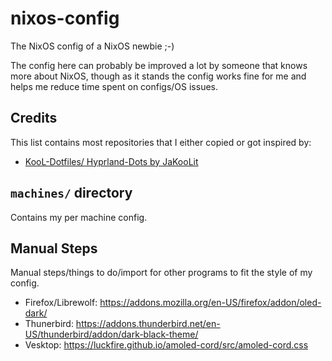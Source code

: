 # nixos-config

The NixOS config of a NixOS newbie ;-)

The config here can probably be improved a lot by someone that knows more about NixOS, though as it stands the config works fine for me and helps me reduce time spent on configs/OS issues.

## Credits

This list contains most repositories that I either copied or got inspired by:

* [KooL-Dotfiles/ Hyprland-Dots by JaKooLit](https://github.com/JaKooLit/Hyprland-Dots)

## `machines/` directory

Contains my per machine config.

## Manual Steps

Manual steps/things to do/import for other programs to fit the style of my config.

* Firefox/Librewolf: https://addons.mozilla.org/en-US/firefox/addon/oled-dark/
* Thunerbird: https://addons.thunderbird.net/en-US/thunderbird/addon/dark-black-theme/
* Vesktop: https://luckfire.github.io/amoled-cord/src/amoled-cord.css
